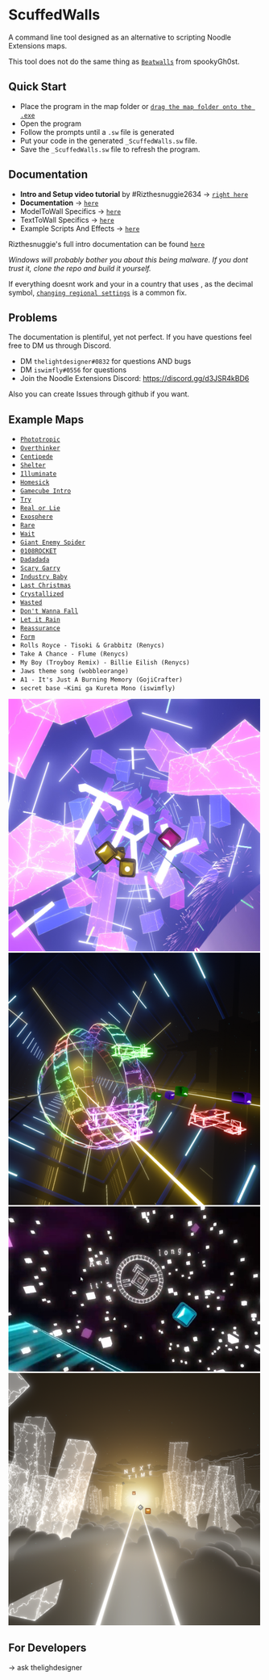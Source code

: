 # ScuffedWalls
A command line tool designed as an alternative to scripting Noodle Extensions maps. 

This tool does not do the same thing as [`Beatwalls`](https://github.com/spookyGh0st/beatwalls) from spookyGh0st.
 
## Quick Start
  - Place the program in the map folder or [`drag the map folder onto the .exe`](https://drive.google.com/file/d/154HyzH-xqE7AuoDrKM9p0_MZtH_f-F_r/view?usp=sharing)
  - Open the program
  - Follow the prompts until a `.sw` file is generated
  - Put your code in the generated `_ScuffedWalls.sw` file. 
  - Save the `_ScuffedWalls.sw` file to refresh the program.

## Documentation

 - **Intro and Setup video tutorial** by #Rizthesnuggie2634 -> [`right here`](https://youtu.be/RrcQRQfaXAI)
 - **Documentation** -> [`here`](Functions.md)
 - ModelToWall Specifics -> [`here`](Blender%20Project.md)
 - TextToWall Specifics -> [`here`](TextToWall.md)
 - Example Scripts And Effects -> [`here`](Example%20Functions.md)
 
 Rizthesnuggie's full intro documentation can be found [`here`](https://drive.google.com/drive/folders/1aAUuv8Ycmf2LdSRvKYhfThY2tQhZxFYS?usp=sharing)
 
 
*Windows will probably bother you about this being malware. If you dont trust it, clone the repo and build it yourself.*

If everything doesnt work and your in a country that uses , as the decimal symbol, [`changing regional settings`](Images/regional.png) is a common fix.

## Problems 

The documentation is plentiful, yet not perfect. If you have questions feel free to DM us through Discord.
 - DM `thelightdesigner#0832` for questions AND bugs
 - DM `iswimfly#0556` for questions
 - Join the Noodle Extensions Discord: https://discord.gg/d3JSR4kBD6
 
Also you can create Issues through github if you want.
 
## Example Maps

 - [`Phototropic`](https://www.youtube.com/watch?v=Bp1w2SPBRHE)
 - [`Overthinker`](https://www.youtube.com/watch?v=PYvPg2J73Jw)
 - [`Centipede`](https://www.youtube.com/watch?v=rkcK2gJZTfs&t=82s)
 - [`Shelter`](https://www.youtube.com/watch?v=a4zSCDYRwAQ)
 - [`Illuminate`](https://www.youtube.com/watch?v=lFL3Gjy15oc&t=1s)
 - [`Homesick`](https://www.youtube.com/watch?v=St3fSqj8SXc)
 - [`Gamecube Intro`](https://www.youtube.com/watch?v=0SVRM0cmUVE)
 - [`Try`](https://www.youtube.com/watch?v=fO4Z6OG5w_I)
 - [`Real or Lie`](https://www.youtube.com/watch?v=59X3Qb78-Es)
 - [`Exosphere`](https://www.youtube.com/watch?v=698L0vSI0no)
 - [`Rare`](https://www.youtube.com/watch?v=fQpDYL0If7U)
 - [`Wait`](https://www.youtube.com/watch?v=FLstEOwle08)
 - [`Giant Enemy Spider`](https://www.youtube.com/watch?v=SntUgEmF9UQ)
 - [`0108ROCKET`](https://www.youtube.com/watch?v=YtHnIqrLW1s)
 - [`Dadadada`](https://www.youtube.com/watch?v=vJlGANqWn2U)
 - [`Scary Garry`](https://www.youtube.com/watch?v=Pw5GfyzEWNU)
 - [`Industry Baby`](https://www.youtube.com/watch?v=vtNGsJnHRD4)
 - [`Last Christmas`](https://www.youtube.com/watch?v=kcKMgOnlyis)
 - [`Crystallized`](https://youtu.be/TnvvoApz4zg)
 - [`Wasted`](https://www.youtube.com/watch?v=TTqqOfxKLEI)
 - [`Don't Wanna Fall`](https://youtu.be/unjtFxjYHH4)
 - [`Let it Rain`](https://youtu.be/sQUd3LIQP1M)
 - [`Reassurance`](https://www.youtube.com/watch?v=c5mail8zQjo)
 - [`Form`](https://www.youtube.com/watch?v=zZuZibgRMkg)
 - `Rolls Royce - Tisoki & Grabbitz (Renycs)`
 - `Take A Chance - Flume (Renycs)`
 - `My Boy (Troyboy Remix) - Billie Eilish (Renycs)`
 - `Jaws theme song (wobbleorange)`
 - `A1 - It's Just A Burning Memory (GojiCrafter)`
 - `secret base ~Kimi ga Kureta Mono (iswimfly)`

<img src="Images/ReadMe/Try.jpg" alt="Try" width="500"/>

<img src="Images/ReadMe/orb.png" alt="Try" width="500"/>

<img src="Images/ReadMe/shelter.jpg" alt="Try" width="500"/>

<img src="Images/ReadMe/swifterilluminate.png" alt="Try" width="500"/>

## For Developers

-> ask thelighdesigner
